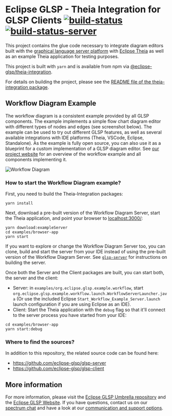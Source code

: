 # Eclipse GLSP - Theia Integration for GLSP Clients [![build-status](https://img.shields.io/jenkins/build?jobUrl=https%3A%2F%2Fci.eclipse.org%2Fglsp%2Fjob%2Feclipse-glsp%2Fjob%2Fglsp-theia-integration%2Fjob%2Fmaster%2F)](https://ci.eclipse.org/glsp/job/eclipse-glsp/job/glsp-theia-integration/) [![build-status-server](https://img.shields.io/jenkins/build?jobUrl=https://ci.eclipse.org/glsp/job/deploy-npm-glsp-theia-integration/&label=publish)](https://ci.eclipse.org/glsp/job/deploy-npm-glsp-theia-integration/)

This project contains the glue code necessary to integrate diagram editors built with the [graphical language server platform](https://github.com/eclipse-glsp/glsp) with [Eclipse Theia](https://github.com/theia-ide/theia) as well as an example Theia application for testing purposes.

This project is built with `yarn` and is available from npm via [@eclipse-glsp/theia-integration](https://www.npmjs.com/package/@eclipse-glsp/theia-integration).

For details on building the project, please see the [README file of the theia-integration package](/packages/theia-integration/README.md).

## Workflow Diagram Example
The workflow diagram is a consistent example provided by all GLSP components. The example implements a simple flow chart diagram editor with different types of nodes and edges (see screenshot below). The example can be used to try out different GLSP features, as well as several available integrations with IDE platforms (Theia, VSCode, Eclipse, Standalone).
As the example is fully open source, you can also use it as a blueprint for a custom implementation of a GLSP diagram editor.
See [our project website](https://www.eclipse.org/glsp/documentation/#workflowoverview) for an overview of the workflow example and all components implementing it.

![Workflow Diagram](https://www.eclipse.org/glsp/images/diagramanimated.gif)

### How to start the Workflow Diagram example?
First, you need to build the Theia-Integration packages:

```
yarn install
```

Next, download a pre-built version of the Workflow Diagram Server, start the Theia application, and point your browser to [localhost:3000/](http://localhost:3000):

```
yarn download:exampleServer
cd examples/browser-app
yarn start
```

If you want to explore or change the Workflow Diagram Server too, you can clone, build and start the server from your IDE instead of using the pre-built version of the Workflow Diagram Server. See [`glsp-server`](https://github.com/eclipse-glsp/glsp-server#building) for instructions on building the server.

Once both the Server and the Client packages are built, you can start both, the server and the client:

- Server: in `examples/org.eclipse.glsp.example.workflow`, start `org.eclipse.glsp.example.workflow.launch.WorkflowServerLauncher.java` (Or use the included Eclipse `Start_Workflow_Example_Server.launch` launch configuration if you are using Eclipse as an IDE).
- Client: Start the Theia application with the `debug` flag so that it'll connect to the server process you have started from your IDE:

```
cd examples/browser-app
yarn start:debug
```

### Where to find the sources?
In addition to this repository, the related source code can be found here:
- https://github.com/eclipse-glsp/glsp-server
- https://github.com/eclipse-glsp/glsp-client

## More information
For more information, please visit the [Eclipse GLSP Umbrella repository](https://github.com/eclipse-glsp/glsp) and the [Eclipse GLSP Website](https://www.eclipse.org/glsp/). If you have questions, contact us on our [spectrum chat](https://spectrum.chat/glsp/) and have a look at our [communication and support options](https://www.eclipse.org/glsp/contact/).

